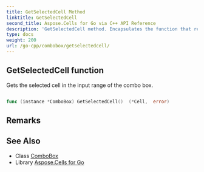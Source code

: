 ```yaml
---
title: GetSelectedCell Method 
linktitle: GetSelectedCell
second_title: Aspose.Cells for Go via C++ API Reference
description: 'GetSelectedCell method. Encapsulates the function that represents getselectedcell in Go.'
type: docs
weight: 200
url: /go-cpp/combobox/getselectedcell/
---
```


## GetSelectedCell function

Gets the selected cell in the input range of the combo box.

```go

func (instance *ComboBox) GetSelectedCell()  (*Cell,  error) 

```

## Remarks


## See Also

* Class [ComboBox](../)
* Library [Aspose.Cells for Go](../../)

